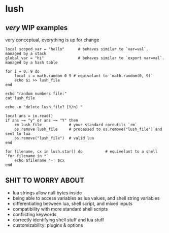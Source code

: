 # lush

## *very* WIP examples

very conceptual, everything is up for change

```
local scoped_var = "hello"		# behaves similar to `var=val`. managed by a stack
global_var = "hi"				# behaves similar to `export var=val`. managed by a hash table
```

```
for i = 0, 9 do
	local i = math.random 0 9 # equivelant to `math.random(0, 9)`
	echo $i >> lush_file
end

echo "random numbers file:"
cat lush_file

echo -n "delete lush_file? [Y/n] "

local ans = io.read()
if ans ~= "y" or ans ~= "Y" then
	rm lush_file			# your standard coreutils `rm`
	os.remove lush_file		# processed to os.remove("lush_file") and sent to lua
	os.remove("lush_file")	# valid lua
end
```

```
for filename, cx in lush.star() do			# equivelant to a shell `for filename in *`
	echo $filename '-' $cx
end
```

## SHIT TO WORRY ABOUT
- lua strings allow null bytes inside
- being able to access variables as lua values, and shell string variables
- differentiating between lua, shell script, and mixed inputs
- compatibility with more standard shell scripts
- conflicting keywords
- correctly identifying shell stuff and lua stuff
- customizability: plugins & options

